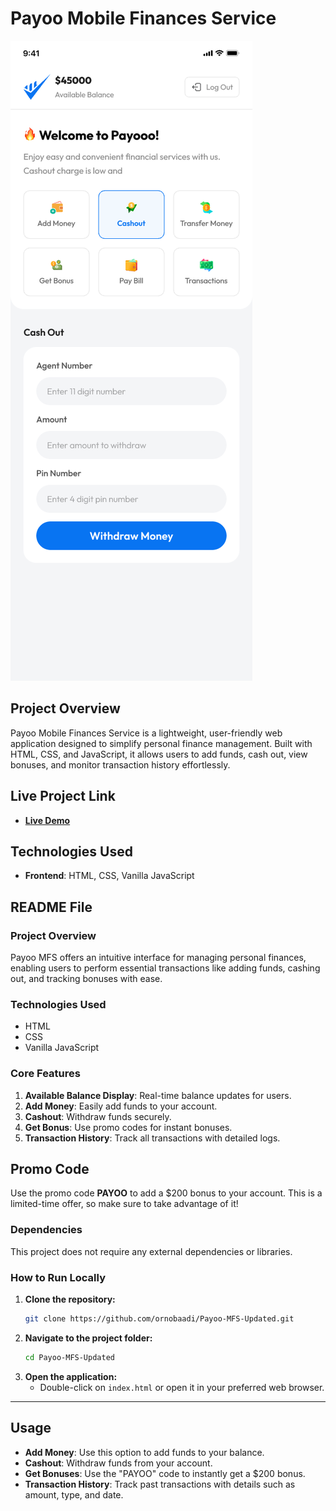 # Payoo Mobile Finances Service

![Payoo MFS banner](preview.png)


## Project Overview
Payoo Mobile Finances Service is a lightweight, user-friendly web application designed to simplify personal finance management. Built with HTML, CSS, and JavaScript, it allows users to add funds, cash out, view bonuses, and monitor transaction history effortlessly.

## Live Project Link
- **[Live Demo](https://ornobaadi.github.io/Payoo-MFS-Updated/)**

## Technologies Used
- **Frontend**: HTML, CSS, Vanilla JavaScript

## README File

### Project Overview
Payoo MFS offers an intuitive interface for managing personal finances, enabling users to perform essential transactions like adding funds, cashing out, and tracking bonuses with ease.


### Technologies Used
- HTML
- CSS
- Vanilla JavaScript

### Core Features
1. **Available Balance Display**: Real-time balance updates for users.
2. **Add Money**: Easily add funds to your account.
3. **Cashout**: Withdraw funds securely.
4. **Get Bonus**: Use promo codes for instant bonuses.
5. **Transaction History**: Track all transactions with detailed logs.

## Promo Code

Use the promo code **PAYOO** to add a $200 bonus to your account. This is a limited-time offer, so make sure to take advantage of it!

### Dependencies
This project does not require any external dependencies or libraries.

### How to Run Locally
1. **Clone the repository:**
    ```bash
    git clone https://github.com/ornobaadi/Payoo-MFS-Updated.git
    ```
2. **Navigate to the project folder:**
    ```bash
    cd Payoo-MFS-Updated
    ```
3. **Open the application:**
    - Double-click on `index.html` or open it in your preferred web browser.


---

## Usage

- **Add Money**: Use this option to add funds to your balance.
- **Cashout**: Withdraw funds from your account.
- **Get Bonuses**: Use the "PAYOO" code to instantly get a $200 bonus.
- **Transaction History**: Track past transactions with details such as amount, type, and date.